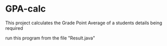 # GPA-calc
This project calculates the Grade Point Average of a students details being required

run this program from the file "Result.java"
